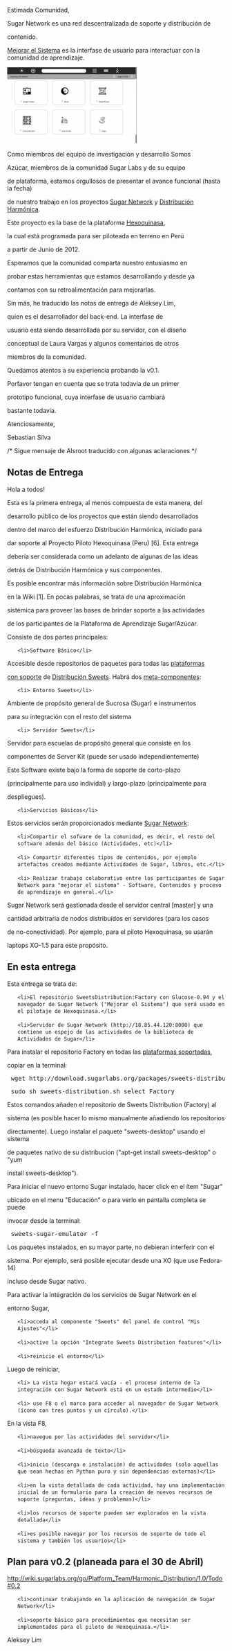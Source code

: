 <html><body><p>Estimada Comunidad,



Sugar Network es una red descentralizada de soporte y distribución de

contenido.



<a href="http://wiki.sugarlabs.org/go/Platform_Team/Sugar_Network/Mejorar_Sistema" target="_blank">Mejorar el Sistema</a> es la interfase de usuario para interactuar con la comunidad de aprendizaje.



<a href="/files/2012/04/Captura-pantalla-de-_Sugar-Network_.png"><img class="alignleft size-medium wp-image-198" title="Captura pantalla de _Sugar Network_" src="/files/2012/04/Captura-pantalla-de-_Sugar-Network_-300x175.png" alt="" width="300" height="175"></a>



Como miembros del equipo de investigación y desarrollo Somos

Azúcar, miembros de la comunidad Sugar Labs y de su equipo

de plataforma, estamos orgullosos de presentar el avance funcional (hasta la fecha)

de nuestro trabajo en los proyectos <a href="http://wiki.sugarlabs.org/go/Sugar_Network" target="_blank">Sugar Network</a> y <a href="http://wiki.sugarlabs.org/go/Platform_Team/Harmonic_Distribution" target="_blank">Distribución Harmónica</a>.



Este proyecto es la base de la plataforma <a href="http://pe.sugarlabs.org/go/Proyecto_Piloto_Hexoquinasa" target="_blank">Hexoquinasa</a>,

la cual está programada para ser piloteada en terreno en Perú

a partir de Junio de 2012.



Esperamos que la comunidad comparta nuestro entusiasmo en

probar estas herramientas que estamos desarrollando y desde ya

contamos con su retroalimentación para mejorarlas.



Sin más, he traducido las notas de entrega de Aleksey Lim,

quien es el desarrollador del back-end. La interfase de

usuario está siendo desarrollada por su servidor, con el diseño

conceptual de Laura Vargas y algunos comentarios de otros

miembros de la comunidad.



Quedamos atentos a su experiencia probando la v0.1.

Porfavor tengan en cuenta que se trata todavía de un primer

prototipo funcional, cuya interfase de usuario cambiará

bastante todavía.



Atenciosamente,

Sebastian Silva



/* Sigue mensaje de Alsroot traducido con algunas aclaraciones */

<!--more-->

</p><h2>Notas de Entrega</h2>

Hola a todos!



Esta es la primera entrega, al menos compuesta de esta manera, del

desarrollo público de los proyectos que están siendo desarrollados

dentro del marco del esfuerzo Distribución Harmónica, iniciado para

dar soporte al Proyecto Piloto Hexoquinasa (Peru) [6]. Esta entrega

debería ser considerada como un adelanto de algunas de las ideas

detrás de Distribución Harmónica y sus componentes.



Es posible encontrar más información sobre Distribución Harmónica

en la Wiki [1]. En pocas palabras, se trata de una aproximación

sistémica para proveer las bases de brindar soporte a las actividades

de los participantes de la Plataforma de Aprendizaje Sugar/Azúcar.

Consiste de dos partes principales:

<ul>

	<li>Software Básico</li>

</ul>

Accesible desde repositorios de paquetes para todas las <a href="http://wiki.sugarlabs.org/go/Platform_Team/Harmonic_Distribution/Supported_platforms" target="_blank">plataformas

con soporte</a> de <a href="http://wiki.sugarlabs.org/go/Sweets_Distribution">Distribución Sweets</a>. Habrá dos <a href="http://wiki.sugarlabs.org/go/Platform_Team/Harmonic_Distribution/Software" target="_blank">meta-componentes</a>:

<ul>

	<li> Entorno Sweets</li>

</ul>

Ambiente de propósito general de Sucrosa (Sugar) e instrumentos

para su integración con el resto del sistema

<ul>

	<li> Servidor Sweets</li>

</ul>

Servidor para escuelas de propósito general que consiste en los

componentes de Server Kit (puede ser usado independientemente)



Este Software existe bajo la forma de soporte de corto-plazo

(principalmente para uso individal) y largo-plazo (principalmente para

despliegues).

<ul>

	<li>Servicios Básicos</li>

</ul>

Estos servicios serán proporcionados mediante <a href="http://wiki.sugarlabs.org/go/Sugar_Network" target="_blank">Sugar Network</a>:

<ul>

	<li>Compartir el sofware de la comunidad, es decir, el resto del software además del básico (Actividades, etc)</li>

	<li> Compartir diferentes tipos de contenidos, por ejemplo artefactos creados mediante Actividades de Sugar, libros, etc.</li>

	<li> Realizar trabajo colaborativo entre los participantes de Sugar Network para "mejorar el sistema" - Software, Contenidos y proceso de aprendizaje en general.</li>

</ul>

Sugar Network será gestionada desde el servidor central [master] y una

cantidad arbitraria de nodos distribuídos en servidores (para los casos

de no-conectividad). Por ejemplo, para el piloto Hexoquinasa, se usarán

laptops XO-1.5 para este propósito.

<h2>En esta entrega</h2>

Esta entrega se trata de:

<ul>

	<li>El repositorio SweetsDistribution:Factory con Glucose-0.94 y el navegador de Sugar Network ("Mejorar el Sistema") que será usado en el pilotaje de Hexoquinasa.</li>

	<li>Servidor de Sugar Network (http://18.85.44.120:8000) que contiene un espejo de las actividades de la biblioteca de Actividades de Sugar</li>

</ul>

Para instalar el repositorio Factory en todas las <a href="http://wiki.sugarlabs.org/go/Platform_Team/Harmonic_Distribution/Supported_platforms" target="_blank">plataformas soportadas</a>,

copiar en la terminal:

<pre> wget http://download.sugarlabs.org/packages/sweets-distribution.sh</pre>

<pre> sudo sh sweets-distribution.sh select Factory</pre>

Estos comandos añaden el repositorio de Sweets Distribution (Factory) al

sistema (es posible hacer lo mismo manualmente añadiendo los repositorios

directamente). Luego instalar el paquete "sweets-desktop" usando el sistema

de paquetes nativo de su distribucion ("apt-get install sweets-desktop" o "yum

install sweets-desktop").



Para iniciar el nuevo entorno Sugar instalado, hacer click en el ítem "Sugar"

ubicado en el menu "Educación" o para verlo en pantalla completa se puede

invocar desde la terminal:

<pre> sweets-sugar-emulator -f</pre>

Los paquetes instalados, en su mayor parte, no debieran interferir con el

sistema. Por ejemplo, será posible ejecutar desde una XO (que use Fedora-14)

incluso desde Sugar nativo.



Para activar la integración de los servicios de Sugar Network en el

entorno Sugar,

<ul>

	<li>acceda al componente "Sweets" del panel de control "Mis Ajustes"</li>

	<li>active la opción "Integrate Sweets Distribution features"</li>

	<li>reinicie el entorno</li>

</ul>

Luego de reiniciar,

<ul>

	<li> La vista hogar estará vacía - el proceso interno de la integración con Sugar Network está en un estado intermedio</li>

	<li> use F8 o el marco para acceder al navegador de Sugar Network (ícono con tres puntos y un círculo).</li>

</ul>

En la vista F8,

<ul>

	<li>navegue por las actividades del servidor</li>

	<li>búsqueda avanzada de texto</li>

	<li>inicio (descarga e instalación) de actividades (solo aquellas que sean hechas en Python puro y sin dependencias externas)</li>

	<li>en la vista detallada de cada actividad, hay una implementación inicial de un formulario para la creación de nuevos recursos de soporte (preguntas, ideas y problemas)</li>

	<li>los recursos de soporte pueden ser explorados en la vista detallada</li>

	<li>es posible navegar por los recursos de soporte de todo el sistema y también los usuarios</li>

</ul>

<h2>Plan para v0.2 (planeada para el 30 de Abril)</h2>

http://wiki.sugarlabs.org/go/Platform_Team/Harmonic_Distribution/1.0/Todo#0.2

<ul>

	<li>continuar trabajando en la aplicación de navegación de Sugar Network</li>

	<li>soporte básico para procedimientos que necesitan ser implementados para el piloto de Hexoquinasa.</li>

</ul>

Aleksey Lim</body></html>